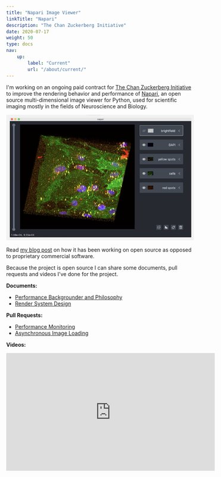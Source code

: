 ```yaml
---
title: "Napari Image Viewer"
linkTitle: "Napari"
description: "The Chan Zuckerberg Initiative"
date: 2020-07-17
weight: 50
type: docs
nav:
    up:
        label: "Current"
        url: "/about/current/"
---
```


I'm working on an ongoing paid contract for [The Chan Zuckerberg
Initiative](https://chanzuckerberg.com/) to improve the rendering behavior
and performance of [Napari](https://napari.org/), an open source
multi-dimensional image viewer for Python, used for scientific imaging
mostly in the fields of Neuroscience and Biology.

![Napari Screenshot](napari.jpg)

Read [my blog post](/blog/2020/08/02/open-source/) on how it has been
working on open source as opposed to proprietary commercial software.

Because the project is open source I can share some documents, pull
requests and videos I've done for the project.

**Documents:**
* [Performance Backgrounder and Philosophy](https://napari.org/docs/explanations/performance.html)
* [Render System Design](https://napari.org/docs/explanations/rendering.html)

**Pull Requests:**
* [Performance Monitoring](https://github.com/napari/napari/pull/1453)
* [Asynchronous Image Loading](https://github.com/napari/napari/pull/1510)

**Videos:**

<iframe width="560" height="315" src="https://www.youtube.com/embed/Jlm_jGRwH2Y" frameborder="0" allow="accelerometer; autoplay; encrypted-media; gyroscope; picture-in-picture" allowfullscreen></iframe>
